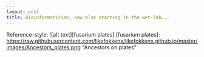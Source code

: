 ```yaml
---
layout: post
title: Bioinformatician, now also starting in the wet-lab...
---
```


Reference-style: 
![alt text][fusarium plates]
[fusarium plates]: https://raw.githubusercontent.com/likefokkens/likefokkens.github.io/master/images/Ancestors_plates.png "Ancestors on plates"
